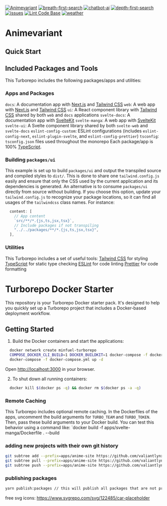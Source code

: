 [![Animevariant](https://github.com/valiantlynx/valiantlynx-turborepo/actions/workflows/svelte-manga.yaml/badge.svg)](https://github.com/valiantlynx/valiantlynx-turborepo/actions/workflows/svelte-manga.yaml)
[![breath-first-search](https://github.com/valiantlynx/valiantlynx-turborepo/actions/workflows/breath-first-search.yaml/badge.svg)](https://github.com/valiantlynx/valiantlynx-turborepo/actions/workflows/breath-first-search.yaml)
[![chatbot-ai](https://github.com/valiantlynx/valiantlynx-turborepo/actions/workflows/chatbot-ai.yaml/badge.svg)](https://github.com/valiantlynx/valiantlynx-turborepo/actions/workflows/chatbot-ai.yaml)
[![depth-first-search](https://github.com/valiantlynx/valiantlynx-turborepo/actions/workflows/depth-first-search.yaml/badge.svg)](https://github.com/valiantlynx/valiantlynx-turborepo/actions/workflows/depth-first-search.yaml)
[![issues](https://github.com/valiantlynx/valiantlynx-turborepo/actions/workflows/issues.yaml/badge.svg)](https://github.com/valiantlynx/valiantlynx-turborepo/actions/workflows/issues.yaml)
[![Lint Code Base](https://github.com/valiantlynx/valiantlynx-turborepo/actions/workflows/linter.yaml/badge.svg)](https://github.com/valiantlynx/valiantlynx-turborepo/actions/workflows/linter.yaml)
[![weather](https://github.com/valiantlynx/valiantlynx-turborepo/actions/workflows/weather.yml/badge.svg)](https://github.com/valiantlynx/valiantlynx-turborepo/actions/workflows/weather.yml)

# Animevariant

## Quick Start

## Included Packages and Tools

This Turborepo includes the following packages/apps and utilities:

### Apps and Packages

`docs`: A documentation app with [Next.js](https://nextjs.org/) and [Tailwind CSS](https://tailwindcss.com/)
`web`: A web app with [Next.js](https://nextjs.org/) and [Tailwind CSS](https://tailwindcss.com/)
`ui`: A React component library with [Tailwind CSS](https://tailwindcss.com/) shared by both `web` and `docs` applications
`svelte-docs`: A documentation app with [SvelteKit](https://kit.svelte.dev/)
`svelte-manga`: A web app with [SvelteKit](https://kit.svelte.dev/)
`svelte-ui`: A Svelte component library shared by both `svelte-web` and `svelte-docs`
`eslint-config-custom`: ESLint configurations (includes `eslint-config-next`, `eslint-plugin-svelte`, and `eslint-config-prettier`)
`tsconfig`: `tsconfig.json` files used throughout the monorepo
Each package/app is 100% [TypeScript](https://www.typescriptlang.org/).

### Building `packages/ui`

This example is set up to build `packages/ui` and output the transpiled source and compiled styles to `dist/`. This is done to share one `tailwind.config.js` easily and ensure that only the CSS used by the current application and its dependencies is generated.
An alternative is to consume `packages/ui` directly from source without building. If you choose this option, update your `tailwind.config.js` to recognize your package locations, so it can find all usages of the `tailwindcss` class names. For instance:

```js
  content: [
    // App content
    `src/**/*.{js,ts,jsx,tsx}`,
    // Include packages if not transpiling
    "../../packages/**/*.{js,ts,jsx,tsx}",
  ],
```

### Utilities

This Turborepo includes a set of useful tools:
[Tailwind CSS](https://tailwindcss.com/) for styling
[TypeScript](https://www.typescriptlang.org/) for static type checking
[ESLint](https://eslint.org/) for code linting
[Prettier](https://prettier.io/) for code formatting

# Turborepo Docker Starter

This repository is your Turborepo Docker starter pack. It's designed to help you quickly set up a Turborepo project that includes a Docker-based deployment workflow.

## Getting Started

1. Build the Docker containers and start the applications:

```sh
  docker network create minfuel-turborepo
  COMPOSE_DOCKER_CLI_BUILD=1 DOCKER_BUILDKIT=1 docker-compose -f docker-compose.yml build
  docker-compose -f docker-compose.yml up -d

```

Open [http://localhost:3000](http://localhost:3000/) in your browser.

2. To shut down all running containers:

```sh
  docker kill $(docker ps -q) && docker rm $(docker ps -a -q)

```

### Remote Caching

This Turborepo includes optional remote caching. In the Dockerfiles of the apps, uncomment the build arguments for `TURBO_TEAM` and `TURBO_TOKEN`. Then, pass these build arguments to your Docker build.
You can test this behavior using a command like:
`docker build -f apps/svelte-manga/Dockerfile . --build

### adding new projects with their own git history
```sh
git subtree add --prefix=apps/anime-site https://github.com/valiantlynx/tsconfig.git master --squash
git subtree pull --prefix=apps/anime-site https://github.com/valiantlynx/tsconfig.git master --squash
git subtree push --prefix=apps/anime-site https://github.com/valiantlynx/tsconfig.git master

```

### publishing packages 
```sh
yarn publish:packages // this will publish all packages that are not private
```

free svg icons: https://www.svgrepo.com/svg/122485/car-placeholder